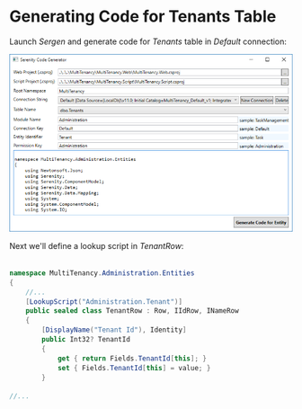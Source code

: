 # Generating Code for Tenants Table

Launch *Sergen* and generate code for *Tenants* table in *Default* connection:

![Tenants Table](img/sergen_tenant.png)

Next we'll define a lookup script in *TenantRow*:

```cs

namespace MultiTenancy.Administration.Entities
{
    //...
    [LookupScript("Administration.Tenant")]
    public sealed class TenantRow : Row, IIdRow, INameRow
    {
        [DisplayName("Tenant Id"), Identity]
        public Int32? TenantId
        {
            get { return Fields.TenantId[this]; }
            set { Fields.TenantId[this] = value; }
        }

//...
```

